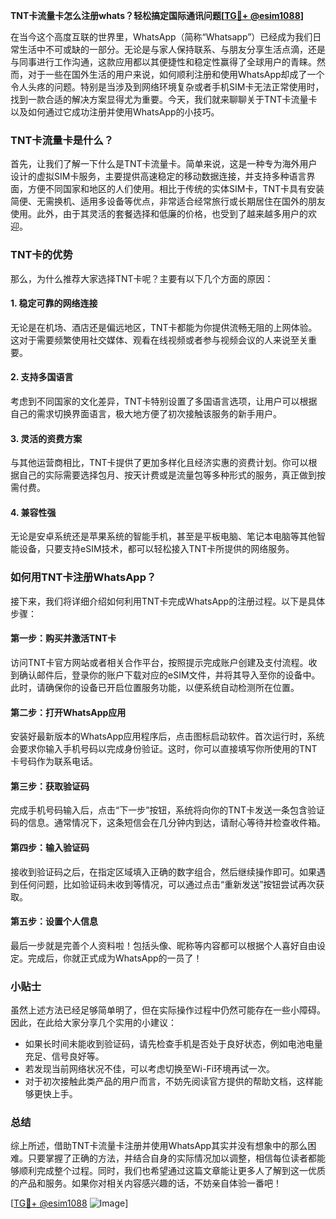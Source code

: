 **TNT卡流量卡怎么注册whats？轻松搞定国际通讯问题[[TG💪+ @esim1088](https://t.me/s/esim1088)]**

在当今这个高度互联的世界里，WhatsApp（简称“Whatsapp”）已经成为我们日常生活中不可或缺的一部分。无论是与家人保持联系、与朋友分享生活点滴，还是与同事进行工作沟通，这款应用都以其便捷性和稳定性赢得了全球用户的青睐。然而，对于一些在国外生活的用户来说，如何顺利注册和使用WhatsApp却成了一个令人头疼的问题。特别是当涉及到网络环境复杂或者手机SIM卡无法正常使用时，找到一款合适的解决方案显得尤为重要。今天，我们就来聊聊关于TNT卡流量卡以及如何通过它成功注册并使用WhatsApp的小技巧。

### TNT卡流量卡是什么？

首先，让我们了解一下什么是TNT卡流量卡。简单来说，这是一种专为海外用户设计的虚拟SIM卡服务，主要提供高速稳定的移动数据连接，并支持多种语言界面，方便不同国家和地区的人们使用。相比于传统的实体SIM卡，TNT卡具有安装简便、无需换机、适用多设备等优点，非常适合经常旅行或长期居住在国外的朋友使用。此外，由于其灵活的套餐选择和低廉的价格，也受到了越来越多用户的欢迎。

### TNT卡的优势

那么，为什么推荐大家选择TNT卡呢？主要有以下几个方面的原因：

#### 1. 稳定可靠的网络连接
无论是在机场、酒店还是偏远地区，TNT卡都能为你提供流畅无阻的上网体验。这对于需要频繁使用社交媒体、观看在线视频或者参与视频会议的人来说至关重要。

#### 2. 支持多国语言
考虑到不同国家的文化差异，TNT卡特别设置了多国语言选项，让用户可以根据自己的需求切换界面语言，极大地方便了初次接触该服务的新手用户。

#### 3. 灵活的资费方案
与其他运营商相比，TNT卡提供了更加多样化且经济实惠的资费计划。你可以根据自己的实际需要选择包月、按天计费或是流量包等多种形式的服务，真正做到按需付费。

#### 4. 兼容性强
无论是安卓系统还是苹果系统的智能手机，甚至是平板电脑、笔记本电脑等其他智能设备，只要支持eSIM技术，都可以轻松接入TNT卡所提供的网络服务。

### 如何用TNT卡注册WhatsApp？

接下来，我们将详细介绍如何利用TNT卡完成WhatsApp的注册过程。以下是具体步骤：

#### 第一步：购买并激活TNT卡
访问TNT卡官方网站或者相关合作平台，按照提示完成账户创建及支付流程。收到确认邮件后，登录你的账户下载对应的eSIM文件，并将其导入至你的设备中。此时，请确保你的设备已开启位置服务功能，以便系统自动检测所在位置。

#### 第二步：打开WhatsApp应用
安装好最新版本的WhatsApp应用程序后，点击图标启动软件。首次运行时，系统会要求你输入手机号码以完成身份验证。这时，你可以直接填写你所使用的TNT卡号码作为联系电话。

#### 第三步：获取验证码
完成手机号码输入后，点击“下一步”按钮，系统将向你的TNT卡发送一条包含验证码的信息。通常情况下，这条短信会在几分钟内到达，请耐心等待并检查收件箱。

#### 第四步：输入验证码
接收到验证码之后，在指定区域填入正确的数字组合，然后继续操作即可。如果遇到任何问题，比如验证码未收到等情况，可以通过点击“重新发送”按钮尝试再次获取。

#### 第五步：设置个人信息
最后一步就是完善个人资料啦！包括头像、昵称等内容都可以根据个人喜好自由设定。完成后，你就正式成为WhatsApp的一员了！

### 小贴士

虽然上述方法已经足够简单明了，但在实际操作过程中仍然可能存在一些小障碍。因此，在此给大家分享几个实用的小建议：

- 如果长时间未能收到验证码，请先检查手机是否处于良好状态，例如电池电量充足、信号良好等。
- 若发现当前网络状况不佳，可以考虑切换至Wi-Fi环境再试一次。
- 对于初次接触此类产品的用户而言，不妨先阅读官方提供的帮助文档，这样能够更快上手。

### 总结

综上所述，借助TNT卡流量卡注册并使用WhatsApp其实并没有想象中的那么困难。只要掌握了正确的方法，并结合自身的实际情况加以调整，相信每位读者都能够顺利完成整个过程。同时，我们也希望通过这篇文章能让更多人了解到这一优质的产品和服务。如果你对相关内容感兴趣的话，不妨亲自体验一番吧！

[[TG💪+ @esim1088](https://t.me/s/esim1088) ![Image](https://i.postimg.cc/4NQfJmqS/Snipaste-2025-05-13-00-14-12.png)]